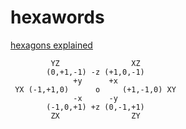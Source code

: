 # hexawords

[hexagons explained](https://www.redblobgames.com/grids/hexagons/)



             YZ                XZ
            (0,+1,-1) -z (+1,0,-1)
                  +y      +x
     YX (-1,+1,0)      o     (+1,-1,0) XY
                  -x      -y
            (-1,0,+1) +z (0,-1,+1)
             ZX                ZY